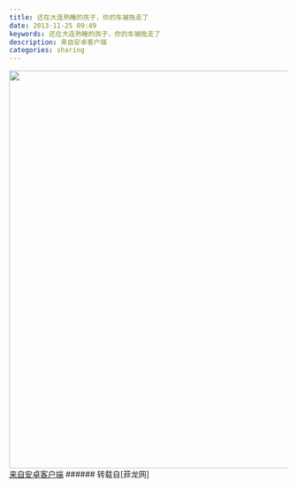 ```yaml
---
title: 还在大连熟睡的孩子，你的车被拖走了
date: 2013-11-25 09:49
keywords: 还在大连熟睡的孩子，你的车被拖走了
description: 来自安卓客户端
categories: sharing
---
```

<td class="t_f" id="postmessage_79198">


<img aid="32104" class="zoom" data-cf-modified-cd0b44360c8a1517d3eb7678-="" file="data/attachment/forum/201311/25/20131125094857_43718.jpg" id="aimg_32104" inpost="1" onclick="" onmouseover="" src="http://www.flw.ph/data/attachment/forum/201311/25/20131125094857_43718.jpg" width="720" zoomfile="data/attachment/forum/201311/25/20131125094857_43718.jpg"/>


<br/>
<a href="http://www.flw.ph//mobcent/download/down.php" target="_blank">来自安卓客户端</a></td>
###### 转载自[菲龙网]